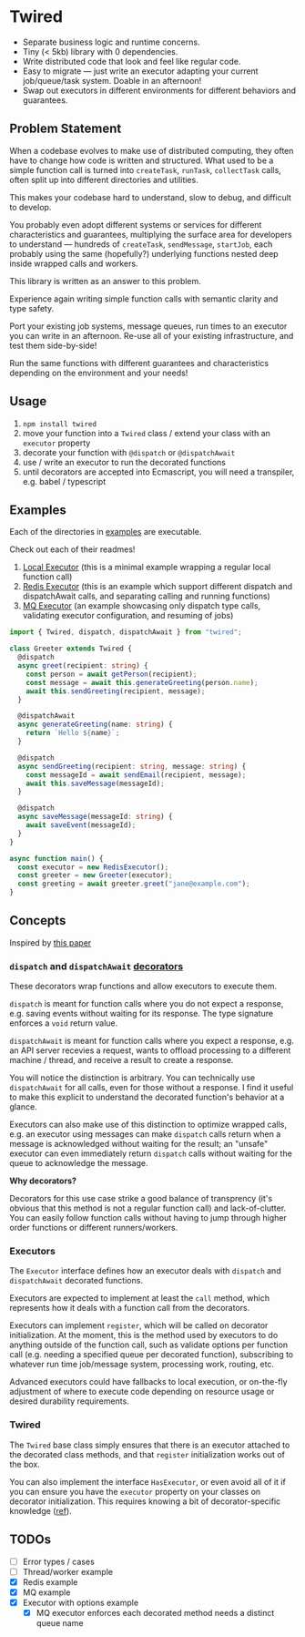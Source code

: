 # Twired

- Separate business logic and runtime concerns.
- Tiny (< 5kb) library with 0 dependencies.
- Write distributed code that look and feel like regular code.
- Easy to migrate — just write an executor adapting your current job/queue/task system. Doable in an afternoon!
- Swap out executors in different environments for different behaviors and guarantees.

## Problem Statement

When a codebase evolves to make use of distributed computing, they often have to change how code is written and structured. What used to be a simple function call is turned into `createTask`, `runTask`, `collectTask` calls, often split up into different directories and utilities.

This makes your codebase hard to understand, slow to debug, and difficult to develop.

You probably even adopt different systems or services for different characteristics and guarantees, multiplying the surface area for developers to understand — hundreds of `createTask`, `sendMessage`, `startJob`, each probably using the same (hopefully?) underlying functions nested deep inside wrapped calls and workers.

This library is written as an answer to this problem.

Experience again writing simple function calls with semantic clarity and type safety.

Port your existing job systems, message queues, run times to an executor you can write in an afternoon. Re-use all of your existing infrastructure, and test them side-by-side!

Run the same functions with different guarantees and characteristics depending on the environment and your needs!

## Usage

1. `npm install twired`
2. move your function into a `Twired` class / extend your class with an `executor` property
3. decorate your function with `@dispatch` or `@dispatchAwait`
4. use / write an executor to run the decorated functions
5. until decorators are accepted into Ecmascript, you will need a transpiler, e.g. babel / typescript

## Examples

Each of the directories in [examples](examples/) are executable.

Check out each of their readmes!

1. [Local Executor](examples/local-executor/) (this is a minimal example wrapping a regular local function call)
2. [Redis Executor](examples/redis-executor/) (this is an example which support different dispatch and dispatchAwait calls, and separating calling and running functions)
3. [MQ Executor](examples/mq-executor/) (an example showcasing only dispatch type calls, validating executor configuration, and resuming of jobs)

```ts
import { Twired, dispatch, dispatchAwait } from "twired";

class Greeter extends Twired {
  @dispatch
  async greet(recipient: string) {
    const person = await getPerson(recipient);
    const message = await this.generateGreeting(person.name);
    await this.sendGreeting(recipient, message);
  }

  @dispatchAwait
  async generateGreeting(name: string) {
    return `Hello ${name}`;
  }

  @dispatch
  async sendGreeting(recipient: string, message: string) {
    const messageId = await sendEmail(recipient, message);
    await this.saveMessage(messageId);
  }

  @dispatch
  async saveMessage(messageId: string) {
    await saveEvent(messageId);
  }
}

async function main() {
  const executor = new RedisExecutor();
  const greeter = new Greeter(executor);
  const greeting = await greeter.greet("jane@example.com");
}
```

## Concepts

Inspired by [this paper](https://sigops.org/s/conferences/hotos/2023/papers/ghemawat.pdf)

### `dispatch` and `dispatchAwait` [decorators](https://2ality.com/2022/10/javascript-decorators.html)

These decorators wrap functions and allow executors to execute them.

`dispatch` is meant for function calls where you do not expect a response, e.g. saving events without waiting for its response. The type signature enforces a `void` return value.

`dispatchAwait` is meant for function calls where you expect a response, e.g. an API server recevies a request, wants to offload processing to a different machine / thread, and receive a result to create a response.

You will notice the distinction is arbitrary. You can technically use `dispatchAwait` for all calls, even for those without a response. I find it useful to make this explicit to understand the decorated function's behavior at a glance.

Executors can also make use of this distinction to optimize wrapped calls, e.g. an executor using messages can make `dispatch` calls return when a message is acknowledged without waiting for the result; an "unsafe" executor can even immediately return `dispatch` calls without waiting for the queue to acknowledge the message.

**Why decorators?**

Decorators for this use case strike a good balance of transprency (it's obvious that this method is not a regular function call) and lack-of-clutter. You can easily follow function calls without having to jump through higher order functions or different runners/workers.

### Executors

The `Executor` interface defines how an executor deals with `dispatch` and `dispatchAwait` decorated functions.

Executors are expected to implement at least the `call` method, which represents how it deals with a function call from the decorators.

Executors can implement `register`, which will be called on decorator initialization. At the moment, this is the method used by executors to do anything outside of the function call, such as validate options per function call (e.g. needing a specified queue per decorated function), subscribing to whatever run time job/message system, processing work, routing, etc.

Advanced executors could have fallbacks to local execution, or on-the-fly adjustment of where to execute code depending on resource usage or desired durability requirements.

### Twired

The `Twired` base class simply ensures that there is an executor attached to the decorated class methods, and that `register` initialization works out of the box.

You can also implement the interface `HasExecutor`, or even avoid all of it if you can ensure you have the `executor` property on your classes on decorator initialization. This requires knowing a bit of decorator-specific knowledge ([ref](https://2ality.com/2022/10/javascript-decorators.html#decorator-initializer-execution)).

## TODOs

- [ ] Error types / cases
- [ ] Thread/worker example
- [x] Redis example
- [x] MQ example
- [x] Executor with options example
  - [x] MQ executor enforces each decorated method needs a distinct queue name
